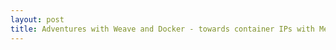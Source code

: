 ```yaml
---
layout: post
title: Adventures with Weave and Docker - towards container IPs with Mesos Marathon
---
```



